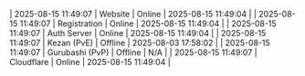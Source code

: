 | 2025-08-15 11:49:07 | Website | Online | 2025-08-15 11:49:04 |
| 2025-08-15 11:49:07 | Registration | Online | 2025-08-15 11:49:04 |
| 2025-08-15 11:49:07 | Auth Server | Online | 2025-08-15 11:49:04 |
| 2025-08-15 11:49:07 | Kezan (PvE) | Offline | 2025-08-03 17:58:02 |
| 2025-08-15 11:49:07 | Gurubashi (PvP) | Offline | N/A |
| 2025-08-15 11:49:07 | Cloudflare | Online | 2025-08-15 11:49:04 |
